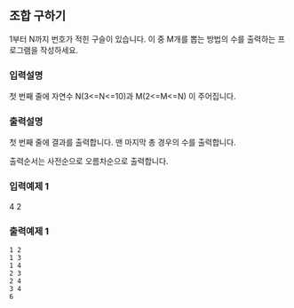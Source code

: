 ## 조합 구하기

1부터 N까지 번호가 적힌 구슬이 있습니다.
이 중 M개를 뽑는 방법의 수를 출력하는 프로그램을 작성하세요.

### 입력설명

첫 번째 줄에 자연수 N(3<=N<=10)과 M(2<=M<=N) 이 주어집니다.

### 출력설명

첫 번째 줄에 결과를 출력합니다. 맨 마지막 총 경우의 수를 출력합니다.

출력순서는 사전순으로 오름차순으로 출력합니다.

### 입력예제 1

4 2

### 출력예제 1

```
1 2
1 3
1 4
2 3
2 4
3 4
6
```
